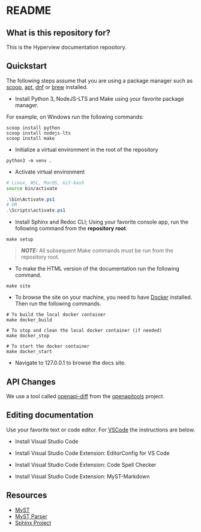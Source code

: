 # README #

## What is this repository for? ##

This is the Hyperview documentation repository.

## Quickstart ##

The following steps assume that you are using a package manager such as [scoop](https://scoop.sh/), [apt](https://www.debian.org/), [dnf](https://getfedora.org/) or [brew](https://brew.sh/) installed.

* Install Python 3, NodeJS-LTS and Make using your favorite package manager.

For example, on Windows run the following commands:

```console
scoop install python
scoop install nodejs-lts
scoop install make
```

* Initialize a virtual environment in the root of the repository

```console
python3 -m venv .
```

* Activate virtual environment

```bash
# Linux, WSL, MacOS, Git-bash
source bin/activate
```

```powershell
.\bin\Activate.ps1
# OR
.\Scripts\activate.ps1
```

* Install Sphinx and Redoc CLI; Using your favorite console app, run the following command from the **repository root**.

```console
make setup
```

> **_NOTE:_**  All subsequent Make commands must be run from the repository root.

* To make the HTML version of the documentation run the following command.

```console
make site
```

* To browse the site on your machine, you need to have [Docker](https://docs.docker.com/get-docker/) installed. Then run the following commands.

```console
# To build the local docker container
make docker_build

# To stop and clean the local docker container (if needed)
make docker_stop

# To start the docker container
make docker_start
```
* Navigate to 127.0.0.1 to browse the docs site.

## API Changes ##

We use a tool called [openapi-diff](https://github.com/OpenAPITools/openapi-diff) from the [openapitools](https://github.com/OpenAPITools) project.

## Editing documentation ##

Use your favorite text or code editor. For [VSCode](https://code.visualstudio.com/) the instructions are below.

* Install Visual Studio Code

* Install Visual Studio Code Extension: EditorConfig for VS Code

* Install Visual Studio Code Extension: Code Spell Checker

* Install Visual Studio Code Extension: MyST-Markdown

## Resources ##

* [MyST](https://mystmd.org/)
* [MyST Parser](https://myst-parser.readthedocs.io/en/latest/index.html)
* [Sphinx Project](https://www.sphinx-doc.org/)
